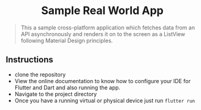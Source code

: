 <h1 align="center">Sample Real World App</h1>

> This a sample cross-platform application which fetches data from an API asynchronously and renders it on to the screen as a       ListView following Material Design principles. 

## Instructions

- clone the repository
- View the online documentation to know how to configure your IDE for Flutter and Dart and also running the app.
- Navigate to the project directory 
- Once you have a running virtual or physical device just run ```flutter run```


